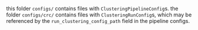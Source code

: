 this folder `configs/` contains files with `ClusteringPipelineConfig`s. the folder `configs/crc/` contains files with `ClusteringRunConfig`s, which may be referenced by the `run_clustering_config_path` field in the pipeline configs.